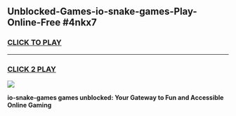 
## Unblocked-Games-io-snake-games-Play-Online-Free #4nkx7
<h3>
<a href="https://us.freeplayer.one?title=io-snake-games&ref=10M">CLICK TO PLAY</a></h3>
<hr>

<h3>
<a href="https://us.freeplayer.one?title=io-snake-games&ref=10M">CLICK 2 PLAY</a>
  
</h3>

<a href="https://us.freeplayer.one?title=io-snake-games&ref=10M"><img src="https://clearcache.store/games.png"></a>


**io-snake-games games unblocked: Your Gateway to Fun and Accessible Online Gaming**
